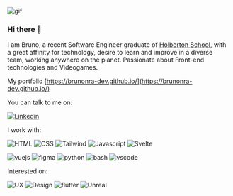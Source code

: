 ![gif](https://media0.giphy.com/media/ZVik7pBtu9dNS/giphy.gif?cid=ecf05e47f4c49baxbuouc87ht1bzj02z9fgpa8569b2wkrse&rid=giphy.gif&ct=g)
### Hi there 👋

I am Bruno, a recent Software Engineer graduate of [Holberton School](https://www.holbertonschool.com/), with a great affinity for technology, desire to learn and improve in a diverse team, working anywhere on the planet. Passionate about Front-end technologies and Videogames.

My portfolio [https://brunonra-dev.github.io/](https://brunonra-dev.github.io/)

You can talk to me on:

[![Linkedin](https://img.icons8.com/fluency/50/000000/linkedin.png)](https://www.linkedin.com/in/brunonra/)

I work with:

![HTML](https://img.icons8.com/color/50/html-5--v1.png "HTML")
![CSS](https://img.icons8.com/color/50/css3.png "CSS")
![Tailwind](https://img.icons8.com/color/50/tailwindcss.png "Tailwind")
![Javascript](https://img.icons8.com/color/50/000000/javascript--v1.png "Javascript")
![Svelte](https://img.icons8.com/doodle/50/000000/svetle.png "Svelte")

![vuejs](https://img.icons8.com/color/50/000000/vue-js.png "vuejs")
![figma](https://img.icons8.com/fluency/50/000000/figma.png "figma")
![python](https://img.icons8.com/color/48/000000/python--v1.png "python")
![bash](https://img.icons8.com/plasticine/50/000000/bash.png "bash")
![vscode](https://img.icons8.com/color/50/000000/visual-studio-code-2019.png "vscode")

Interested on:

![UX](https://img.icons8.com/external-soft-fill-juicy-fish/50/external-browser-user-experience-soft-fill-soft-fill-juicy-fish.png "UX")
![Design](https://img.icons8.com/office/50/design.png "Design")
![flutter](https://img.icons8.com/fluency/50/000000/flutter.png "flutter")
![Unreal](https://img.icons8.com/nolan/50/unreal-engine.png "Unreal")

